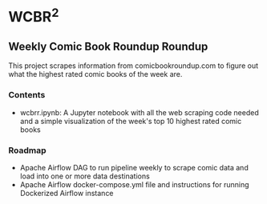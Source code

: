 # WCBR<sup>2</sup>
## Weekly Comic Book Roundup Roundup

This project scrapes information from comicbookroundup.com to figure out what the highest rated comic books of the week are.

### Contents

- wcbrr.ipynb: A Jupyter notebook with all the web scraping code needed and a simple visualization of the week's top 10 highest rated comic books

### Roadmap

- Apache Airflow DAG to run pipeline weekly to scrape comic data and load into one or more data destinations
- Apache Airflow docker-compose.yml file and instructions for running Dockerized Airflow instance